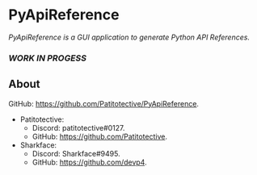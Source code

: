 # PyApiReference
_PyApiReference is a GUI application to generate Python API References._

### _WORK IN PROGESS_

About
---
GitHub: https://github.com/Patitotective/PyApiReference.
- Patitotective:
	- Discord: patitotective#0127.
	- GitHub: https://github.com/Patitotective.
- Sharkface:
	- Discord: Sharkface#9495.
	- GitHub: https://github.com/devp4.
